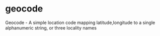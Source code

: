 # geocode
Geocode - A simple location code mapping latitude,longitude to a single alphanumeric string, or three locality names
